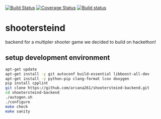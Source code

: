[![Build Status](https://travis-ci.org/arcana261/uvchan.svg?branch=master)](https://travis-ci.org/arcana261/uvchan)
[![Coverage Status](https://coveralls.io/repos/github/arcana261/uvchan/badge.svg?branch=master)](https://coveralls.io/github/arcana261/uvchan?branch=master)
[![Build status](https://ci.appveyor.com/api/projects/status/bxbuw5928rcuqjd3/branch/master?svg=true)](https://ci.appveyor.com/project/arcana261/uvchan/branch/master)

# shootersteind

backend for a multipler shooter game we decided to build on hackethon!


## setup development environment

```bash
apt-get update
apt-get install -y git autoconf build-essential libboost-all-dev
apt-get install -y python-pip clang-format lcov doxygen
pip install cpplint
git clone https://github.com/arcana261/shootersteind-backend.git
cd shootersteind-backend
./autogen.sh
./configure
make check
make sanity
```
